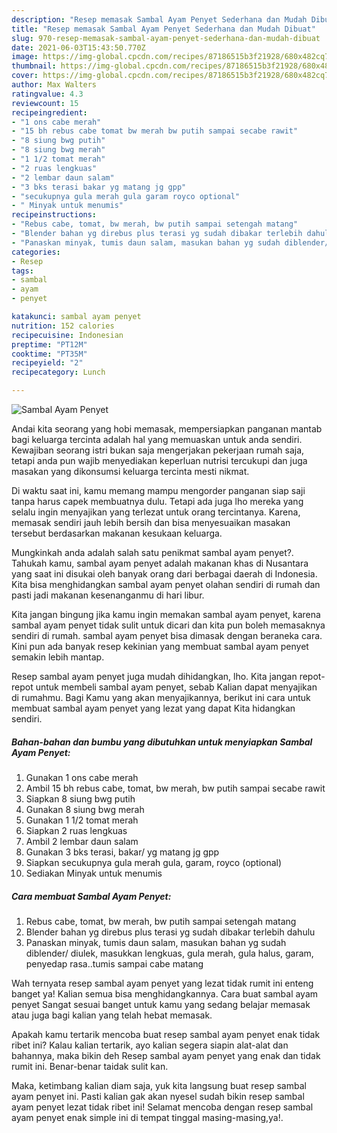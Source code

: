 ```yaml
---
description: "Resep memasak Sambal Ayam Penyet Sederhana dan Mudah Dibuat"
title: "Resep memasak Sambal Ayam Penyet Sederhana dan Mudah Dibuat"
slug: 970-resep-memasak-sambal-ayam-penyet-sederhana-dan-mudah-dibuat
date: 2021-06-03T15:43:50.770Z
image: https://img-global.cpcdn.com/recipes/87186515b3f21928/680x482cq70/sambal-ayam-penyet-foto-resep-utama.jpg
thumbnail: https://img-global.cpcdn.com/recipes/87186515b3f21928/680x482cq70/sambal-ayam-penyet-foto-resep-utama.jpg
cover: https://img-global.cpcdn.com/recipes/87186515b3f21928/680x482cq70/sambal-ayam-penyet-foto-resep-utama.jpg
author: Max Walters
ratingvalue: 4.3
reviewcount: 15
recipeingredient:
- "1 ons cabe merah"
- "15 bh rebus cabe tomat bw merah bw putih sampai secabe rawit"
- "8 siung bwg putih"
- "8 siung bwg merah"
- "1 1/2 tomat merah"
- "2 ruas lengkuas"
- "2 lembar daun salam"
- "3 bks terasi bakar yg matang jg gpp"
- "secukupnya gula merah gula garam royco optional"
- " Minyak untuk menumis"
recipeinstructions:
- "Rebus cabe, tomat, bw merah, bw putih sampai setengah matang"
- "Blender bahan yg direbus plus terasi yg sudah dibakar terlebih dahulu"
- "Panaskan minyak, tumis daun salam, masukan bahan yg sudah diblender/ diulek, masukkan lengkuas, gula merah, gula halus, garam, penyedap rasa..tumis sampai cabe matang"
categories:
- Resep
tags:
- sambal
- ayam
- penyet

katakunci: sambal ayam penyet 
nutrition: 152 calories
recipecuisine: Indonesian
preptime: "PT12M"
cooktime: "PT35M"
recipeyield: "2"
recipecategory: Lunch

---
```



![Sambal Ayam Penyet](https://img-global.cpcdn.com/recipes/87186515b3f21928/680x482cq70/sambal-ayam-penyet-foto-resep-utama.jpg)

Andai kita seorang yang hobi memasak, mempersiapkan panganan mantab bagi keluarga tercinta adalah hal yang memuaskan untuk anda sendiri. Kewajiban seorang istri bukan saja mengerjakan pekerjaan rumah saja, tetapi anda pun wajib menyediakan keperluan nutrisi tercukupi dan juga masakan yang dikonsumsi keluarga tercinta mesti nikmat.

Di waktu  saat ini, kamu memang mampu mengorder panganan siap saji tanpa harus capek membuatnya dulu. Tetapi ada juga lho mereka yang selalu ingin menyajikan yang terlezat untuk orang tercintanya. Karena, memasak sendiri jauh lebih bersih dan bisa menyesuaikan masakan tersebut berdasarkan makanan kesukaan keluarga. 



Mungkinkah anda adalah salah satu penikmat sambal ayam penyet?. Tahukah kamu, sambal ayam penyet adalah makanan khas di Nusantara yang saat ini disukai oleh banyak orang dari berbagai daerah di Indonesia. Kita bisa menghidangkan sambal ayam penyet olahan sendiri di rumah dan pasti jadi makanan kesenanganmu di hari libur.

Kita jangan bingung jika kamu ingin memakan sambal ayam penyet, karena sambal ayam penyet tidak sulit untuk dicari dan kita pun boleh memasaknya sendiri di rumah. sambal ayam penyet bisa dimasak dengan beraneka cara. Kini pun ada banyak resep kekinian yang membuat sambal ayam penyet semakin lebih mantap.

Resep sambal ayam penyet juga mudah dihidangkan, lho. Kita jangan repot-repot untuk membeli sambal ayam penyet, sebab Kalian dapat menyajikan di rumahmu. Bagi Kamu yang akan menyajikannya, berikut ini cara untuk membuat sambal ayam penyet yang lezat yang dapat Kita hidangkan sendiri.

<!--inarticleads1-->

##### Bahan-bahan dan bumbu yang dibutuhkan untuk menyiapkan Sambal Ayam Penyet:

1. Gunakan 1 ons cabe merah
1. Ambil 15 bh rebus cabe, tomat, bw merah, bw putih sampai secabe rawit
1. Siapkan 8 siung bwg putih
1. Gunakan 8 siung bwg merah
1. Gunakan 1 1/2 tomat merah
1. Siapkan 2 ruas lengkuas
1. Ambil 2 lembar daun salam
1. Gunakan 3 bks terasi, bakar/ yg matang jg gpp
1. Siapkan secukupnya gula merah gula, garam, royco (optional)
1. Sediakan  Minyak untuk menumis




<!--inarticleads2-->

##### Cara membuat Sambal Ayam Penyet:

1. Rebus cabe, tomat, bw merah, bw putih sampai setengah matang
1. Blender bahan yg direbus plus terasi yg sudah dibakar terlebih dahulu
1. Panaskan minyak, tumis daun salam, masukan bahan yg sudah diblender/ diulek, masukkan lengkuas, gula merah, gula halus, garam, penyedap rasa..tumis sampai cabe matang




Wah ternyata resep sambal ayam penyet yang lezat tidak rumit ini enteng banget ya! Kalian semua bisa menghidangkannya. Cara buat sambal ayam penyet Sangat sesuai banget untuk kamu yang sedang belajar memasak atau juga bagi kalian yang telah hebat memasak.

Apakah kamu tertarik mencoba buat resep sambal ayam penyet enak tidak ribet ini? Kalau kalian tertarik, ayo kalian segera siapin alat-alat dan bahannya, maka bikin deh Resep sambal ayam penyet yang enak dan tidak rumit ini. Benar-benar taidak sulit kan. 

Maka, ketimbang kalian diam saja, yuk kita langsung buat resep sambal ayam penyet ini. Pasti kalian gak akan nyesel sudah bikin resep sambal ayam penyet lezat tidak ribet ini! Selamat mencoba dengan resep sambal ayam penyet enak simple ini di tempat tinggal masing-masing,ya!.

